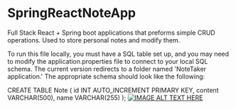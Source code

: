 # SpringReactNoteApp
Full Stack React + Spring boot applications that preforms simple CRUD operations.
Used to store personal notes and modify them.

To run this file locally, you must have a SQL table set up, and you may need to modify the application.properties file to connect to your local SQL schema. 
The current version redirects to a folder named 'NoteTaker application.' The appropriate schema should look like the following:

CREATE TABLE Note (
    id INT AUTO_INCREMENT PRIMARY KEY,
    content VARCHAR(500),
    name VARCHAR(255)
);
[![IMAGE ALT TEXT HERE](https://img.youtube.com/watch?v=GL5WTlMWqiw/0.jpg)](https://www.youtube.com/watch?v=GL5WTlMWqiw) 
